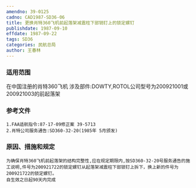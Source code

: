 ```yaml
---
amendno: 39-0125
cadno: CAD1987-SD36-06
title: 更换肖特360飞机前起落架减震柱下部销钉上的锁定螺钉
publishdate: 1987-09-10
effdate: 1987-09-22
tags: SD36
categories: 民航总局
author: 王春林
---
```


### 适用范围 
在中国注册的肖特360飞机
涉及部件:DOWTY,ROTOL公司型号为200921001或200921003的前起落架

<!--more-->
### 参考文件
    1.FAA适航指令:87-17-09修正案 39-5713 
    2.肖特公司服务通告:SD360-32-20(1985年 5月颁发) 

### 原因、措施和规定 
    为确保肖特360飞机前起落架的结构完整性,应在规定期限内,按SD360-32-20号服务通告的施工说明,件号为200921722的锁定螺钉从起落架减震柱下部锁钉上拆下，换上新的件号为200921722的锁定螺钉。 
    自生效之日起90天内完成
